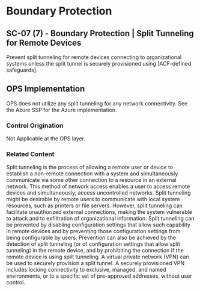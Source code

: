 # Boundary Protection
## SC-07 (7) - Boundary Protection | Split Tunneling for Remote Devices

Prevent split tunneling for remote devices connecting to organizational systems unless the split tunnel is securely provisioned using [ACF-defined safeguards].

## OPS Implementation

OPS does not utilize any split tunneling for any network connectivity. See the Azure SSP for the Azure implementation.

### Control Origination

Not Applicable at the OPS layer. 

### Related Content

Split tunneling is the process of allowing a remote user or device to establish a non-remote connection with a system and simultaneously communicate via some other connection to a resource in an external network. This method of network access enables a user to access remote devices and simultaneously, access uncontrolled networks. Split tunneling might be desirable by remote users to communicate with local system resources, such as printers or file servers. However, split tunneling can facilitate unauthorized external connections, making the system vulnerable to attack and to exfiltration of organizational information. Split tunneling can be prevented by disabling configuration settings that allow such capability in remote devices and by preventing those configuration settings from being configurable by users. Prevention can also be achieved by the detection of split tunneling (or of configuration settings that allow split tunneling) in the remote device, and by prohibiting the connection if the remote device is using split tunneling. A virtual private network (VPN) can be used to securely provision a split tunnel. A securely provisioned VPN includes locking connectivity to exclusive, managed, and named environments, or to a specific set of pre-approved addresses, without user control.
